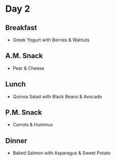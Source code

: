 # Day 2
## Breakfast
- Greek Yogurt with Berries & Walnuts
## A.M. Snack
- Pear & Cheese
## Lunch
- Quinoa Salad with Black Beans & Avocado
## P.M. Snack
- Carrots & Hummus
## Dinner
- Baked Salmon with Asparagus & Sweet Potato
